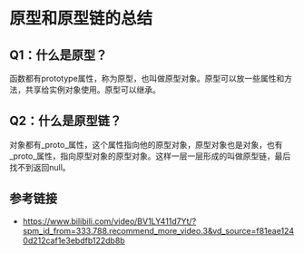 # 原型和原型链的总结

## Q1：什么是原型？
函数都有prototype属性，称为原型，也叫做原型对象。原型可以放一些属性和方法，共享给实例对象使用。原型可以继承。
## Q2：什么是原型链？
对象都有_proto_属性，这个属性指向他的原型对象，原型对象也是对象，也有_proto_属性，指向原型对象的原型对象。这样一层一层形成的叫做原型链，最后找不到返回null。
## 参考链接
- https://www.bilibili.com/video/BV1LY411d7Yt/?spm_id_from=333.788.recommend_more_video.3&vd_source=f81eae1240d212caf1e3ebdfb122db8b